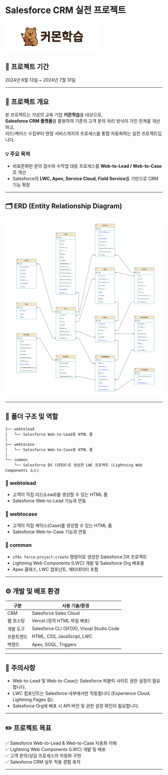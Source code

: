 # Salesforce CRM 실전 프로젝트

<p>
  <img src="./img/Common 로고 1.png" alt="Common CRM Logo" width="300"/>
</p>

## 📅 프로젝트 기간

2024년 6월 13일 ~ 2024년 7월 31일

---

## 📌 프로젝트 개요

본 프로젝트는 가상의 교육 기업 **커몬학습**을 대상으로,  
**Salesforce CRM 플랫폼**을 활용하여 기존의 고객 문의 처리 방식이 가진 한계를 개선하고,  
리드/케이스 수집부터 현장 서비스까지의 프로세스를 통합·자동화하는 실전 프로젝트입니다.

### 💡 주요 목적

- 비표준화된 문의 접수와 수작업 대응 프로세스를 **Web-to-Lead / Web-to-Case**로 개선
- Salesforce의 **LWC, Apex, Service Cloud, Field Service**를 기반으로 CRM 기능 확장
---

## 🗂 ERD (Entity Relationship Diagram)

<p align="center">
  <img src="./img/CommonErd.png" alt="Salesforce CRM ERD" width="700"/>
</p>

---

## 📁 폴더 구조 및 역할

```
├── webtolead
│   └── Salesforce Web-to-Lead용 HTML 폼
│
├── webtocase
│   └── Salesforce Web-to-Case용 HTML 폼
│
└── common
    └── Salesforce DX (SFDX)로 생성한 LWC 프로젝트 (Lightning Web Components 소스)
```

### 📂 webtolead

- 고객이 직접 리드(Lead)를 생성할 수 있는 HTML 폼
- Salesforce Web-to-Lead 기능과 연동

### 📂 webtocase

- 고객이 직접 케이스(Case)를 생성할 수 있는 HTML 폼
- Salesforce Web-to-Case 기능과 연동

### 📂 common

- `sfdx force:project:create` 명령어로 생성한 Salesforce DX 프로젝트
- Lightning Web Components (LWC) 개발 및 Salesforce Org 배포용
- Apex 클래스, LWC 컴포넌트, 메타데이터 포함

---

## ⚙️ 개발 및 배포 환경

| 구분         | 사용 기술/환경                            |
|--------------|-------------------------------------------|
| CRM          | Salesforce Sales Cloud                    |
| 웹 호스팅    | Vercel (정적 HTML 파일 배포)              |
| 개발 도구    | Salesforce CLI (SFDX), Visual Studio Code |
| 프론트엔드   | HTML, CSS, JavaScript, LWC            |
| 백엔드  | Apex, SOQL, Triggers                  |

---

## 📌 주의사항

- Web-to-Lead 및 Web-to-Case는 Salesforce 퍼블릭 사이트 권한 설정이 필요합니다.
- LWC 컴포넌트는 Salesforce 내부에서만 작동합니다 (Experience Cloud, Lightning Pages 등).
- Salesforce Org에 배포 시 API 버전 및 권한 설정 확인이 필요합니다.

---

## ✏️ 프로젝트 목표

✅ Salesforce Web-to-Lead & Web-to-Case 자동화 이해  
✅ Lightning Web Components (LWC) 개발 및 배포  
✅ 고객 문의/상담 프로세스의 자동화 구현  
✅ Salesforce CRM 실무 적용 경험 축적

---
